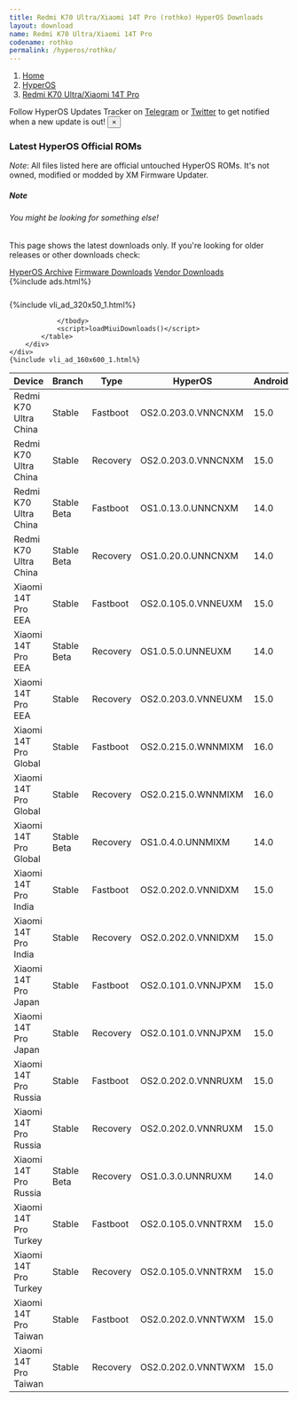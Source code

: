 ```yaml
---
title: Redmi K70 Ultra/Xiaomi 14T Pro (rothko) HyperOS Downloads
layout: download
name: Redmi K70 Ultra/Xiaomi 14T Pro
codename: rothko
permalink: /hyperos/rothko/
---
```

<nav aria-label="breadcrumb">
    <ol class="breadcrumb">
        <li class="breadcrumb-item"><a href="/">Home</a></li>
        <li class="breadcrumb-item"><a href="/hyperos/">HyperOS</a></li>
        <li class="breadcrumb-item active" aria-current="page"><a href="/hyperos/rothko/">Redmi K70 Ultra/Xiaomi 14T Pro</a></li>
    </ol>
</nav>
<div class="alert alert-primary alert-dismissible fade show" role="alert">
    Follow HyperOS Updates Tracker on <a href="https://t.me/MIUIUpdatesTracker" class="alert-link">Telegram</a>
     or <a href="https://twitter.com/MiFwUpdater" class="alert-link">Twitter</a> to get notified when a new update is out!
    <button type="button" class="close" data-dismiss="alert" aria-label="Close">
        <span aria-hidden="true">&times;</span>
    </button>
</div>

### Latest HyperOS Official ROMs
*Note*: All files listed here are official untouched HyperOS ROMs. It's not owned, modified or modded by XM Firmware Updater.
<div class="card">
  <div class="card-body">
    <h5 class="card-title">Note</h5>
    <h6 class="card-subtitle mb-2 text-muted">You might be looking for something else!</h6>
    <p class="card-text">This page shows the latest downloads only.
     If you're looking for older releases or other downloads check:</p>
    <a href="/archive/hyperos/rothko/" class="card-link">HyperOS Archive</a>
    <a href="/firmware/rothko/" class="card-link">Firmware Downloads</a>
    <a href="/vendor/rothko/" class="card-link">Vendor Downloads</a>
  </div>
</div>
{%include ads.html%}
<div class="row justify-content-center">
    <div class="col-10">
        <div class="table-responsive-md" style="margin-top: 25px;">
            {%include vli_ad_320x50_1.html%}
            <table id="miui" class="display dt-responsive nowrap compact table table-striped table-hover table-sm">
                <thead class="thead-dark">
                    <tr>
                        <th data-ref="device">Device</th>
                        <th data-ref="branch">Branch</th>
                        <th data-ref="type">Type</th>
                        <th data-ref="miui">HyperOS</th>
                        <th data-ref="android">Android</th>
                        <th data-ref="size">Size</th>
                        <th data-ref="size">Date</th>
                        <th data-ref="link">Link</th>
                    </tr>
                </thead>
                <tbody>
                <tr><td>Redmi K70 Ultra China</td><td>Stable</td><td>Fastboot</td><td>OS2.0.203.0.VNNCNXM</td><td>15.0</td><td>9.6 GB</td><td>2025-06-05</td><td><a href="/hyperos/rothko/stable/OS2.0.203.0.VNNCNXM/">Download</a></td></tr>
<tr><td>Redmi K70 Ultra China</td><td>Stable</td><td>Recovery</td><td>OS2.0.203.0.VNNCNXM</td><td>15.0</td><td>7.5 GB</td><td>2025-06-07</td><td><a href="/hyperos/rothko/stable/OS2.0.203.0.VNNCNXM/">Download</a></td></tr>
<tr><td>Redmi K70 Ultra China</td><td>Stable Beta</td><td>Fastboot</td><td>OS1.0.13.0.UNNCNXM</td><td>14.0</td><td>8.9 GB</td><td>2024-07-15</td><td><a href="/hyperos/rothko/stable beta/OS1.0.13.0.UNNCNXM/">Download</a></td></tr>
<tr><td>Redmi K70 Ultra China</td><td>Stable Beta</td><td>Recovery</td><td>OS1.0.20.0.UNNCNXM</td><td>14.0</td><td>6.9 GB</td><td>2024-08-07</td><td><a href="/hyperos/rothko/stable beta/OS1.0.20.0.UNNCNXM/">Download</a></td></tr>
<tr><td>Xiaomi 14T Pro EEA</td><td>Stable</td><td>Fastboot</td><td>OS2.0.105.0.VNNEUXM</td><td>15.0</td><td>8.2 GB</td><td>2025-05-21</td><td><a href="/hyperos/rothko/stable/OS2.0.105.0.VNNEUXM/">Download</a></td></tr>
<tr><td>Xiaomi 14T Pro EEA</td><td>Stable Beta</td><td>Recovery</td><td>OS1.0.5.0.UNNEUXM</td><td>14.0</td><td>5.8 GB</td><td>2024-09-26</td><td><a href="/hyperos/rothko/stable beta/OS1.0.5.0.UNNEUXM/">Download</a></td></tr>
<tr><td>Xiaomi 14T Pro EEA</td><td>Stable</td><td>Recovery</td><td>OS2.0.203.0.VNNEUXM</td><td>15.0</td><td>6.3 GB</td><td>2025-06-19</td><td><a href="/hyperos/rothko/stable/OS2.0.203.0.VNNEUXM/">Download</a></td></tr>
<tr><td>Xiaomi 14T Pro Global</td><td>Stable</td><td>Fastboot</td><td>OS2.0.215.0.WNNMIXM</td><td>16.0</td><td>9.0 GB</td><td>2025-07-09</td><td><a href="/hyperos/rothko/stable/OS2.0.215.0.WNNMIXM/">Download</a></td></tr>
<tr><td>Xiaomi 14T Pro Global</td><td>Stable</td><td>Recovery</td><td>OS2.0.215.0.WNNMIXM</td><td>16.0</td><td>6.4 GB</td><td>2025-07-10</td><td><a href="/hyperos/rothko/stable/OS2.0.215.0.WNNMIXM/">Download</a></td></tr>
<tr><td>Xiaomi 14T Pro Global</td><td>Stable Beta</td><td>Recovery</td><td>OS1.0.4.0.UNNMIXM</td><td>14.0</td><td>5.7 GB</td><td>2024-09-26</td><td><a href="/hyperos/rothko/stable beta/OS1.0.4.0.UNNMIXM/">Download</a></td></tr>
<tr><td>Xiaomi 14T Pro India</td><td>Stable</td><td>Fastboot</td><td>OS2.0.202.0.VNNIDXM</td><td>15.0</td><td>7.9 GB</td><td>2025-06-16</td><td><a href="/hyperos/rothko/stable/OS2.0.202.0.VNNIDXM/">Download</a></td></tr>
<tr><td>Xiaomi 14T Pro India</td><td>Stable</td><td>Recovery</td><td>OS2.0.202.0.VNNIDXM</td><td>15.0</td><td>6.3 GB</td><td>2025-06-22</td><td><a href="/hyperos/rothko/stable/OS2.0.202.0.VNNIDXM/">Download</a></td></tr>
<tr><td>Xiaomi 14T Pro Japan</td><td>Stable</td><td>Fastboot</td><td>OS2.0.101.0.VNNJPXM</td><td>15.0</td><td>7.8 GB</td><td>2025-05-29</td><td><a href="/hyperos/rothko/stable/OS2.0.101.0.VNNJPXM/">Download</a></td></tr>
<tr><td>Xiaomi 14T Pro Japan</td><td>Stable</td><td>Recovery</td><td>OS2.0.101.0.VNNJPXM</td><td>15.0</td><td>6.2 GB</td><td>2025-06-05</td><td><a href="/hyperos/rothko/stable/OS2.0.101.0.VNNJPXM/">Download</a></td></tr>
<tr><td>Xiaomi 14T Pro Russia</td><td>Stable</td><td>Fastboot</td><td>OS2.0.202.0.VNNRUXM</td><td>15.0</td><td>8.5 GB</td><td>2025-06-16</td><td><a href="/hyperos/rothko/stable/OS2.0.202.0.VNNRUXM/">Download</a></td></tr>
<tr><td>Xiaomi 14T Pro Russia</td><td>Stable</td><td>Recovery</td><td>OS2.0.202.0.VNNRUXM</td><td>15.0</td><td>6.2 GB</td><td>2025-06-22</td><td><a href="/hyperos/rothko/stable/OS2.0.202.0.VNNRUXM/">Download</a></td></tr>
<tr><td>Xiaomi 14T Pro Russia</td><td>Stable Beta</td><td>Recovery</td><td>OS1.0.3.0.UNNRUXM</td><td>14.0</td><td>5.6 GB</td><td>2024-09-26</td><td><a href="/hyperos/rothko/stable beta/OS1.0.3.0.UNNRUXM/">Download</a></td></tr>
<tr><td>Xiaomi 14T Pro Turkey</td><td>Stable</td><td>Fastboot</td><td>OS2.0.105.0.VNNTRXM</td><td>15.0</td><td>7.8 GB</td><td>2025-05-15</td><td><a href="/hyperos/rothko/stable/OS2.0.105.0.VNNTRXM/">Download</a></td></tr>
<tr><td>Xiaomi 14T Pro Turkey</td><td>Stable</td><td>Recovery</td><td>OS2.0.105.0.VNNTRXM</td><td>15.0</td><td>6.2 GB</td><td>2025-05-22</td><td><a href="/hyperos/rothko/stable/OS2.0.105.0.VNNTRXM/">Download</a></td></tr>
<tr><td>Xiaomi 14T Pro Taiwan</td><td>Stable</td><td>Fastboot</td><td>OS2.0.202.0.VNNTWXM</td><td>15.0</td><td>7.5 GB</td><td>2025-06-16</td><td><a href="/hyperos/rothko/stable/OS2.0.202.0.VNNTWXM/">Download</a></td></tr>
<tr><td>Xiaomi 14T Pro Taiwan</td><td>Stable</td><td>Recovery</td><td>OS2.0.202.0.VNNTWXM</td><td>15.0</td><td>6.1 GB</td><td>2025-06-22</td><td><a href="/hyperos/rothko/stable/OS2.0.202.0.VNNTWXM/">Download</a></td></tr>

                </tbody>
                <script>loadMiuiDownloads()</script>
            </table>
        </div>
    </div>
    {%include vli_ad_160x600_1.html%}
</div>
